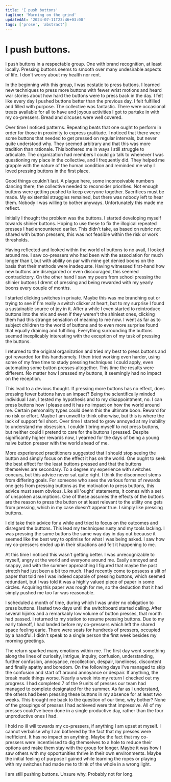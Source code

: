 ```yaml
---
title: 'I push buttons'
tagline: 'Warning on the grind'
updatedAt: '2024-07-11T23:46+03:00'
tags: ['prose', 'abstract']
---
```


# I push buttons.

I push buttons in a respectable group. One with brand recognition, at least
locally. Pressing buttons seems to smooth over many undesirable aspects of life.
I don't worry about my health nor rent.

In the beginning with this group, I was ecstatic to press buttons. I learned new
techniques to press more buttons with fewer wrist motions and heard war stories
about how hard the buttons were to press back in the day. I felt like every day
I pushed buttons better than the previous day. I felt fulfilled and filled with
purpose. The collective was fantastic. There were occasional treats available
for all to have and joyous activities I got to partake in with my co-pressers.
Bread and circuses were well covered.

Over time I noticed patterns. Repeating beats that one ought to perform in order
for those in proximity to express gratitude. I noticed that there were some
buttons that needed to get pressed on regular intervals, but never quite
understood why. They seemed arbitrary and that this was more tradition than
rationale. This bothered me in ways I still struggle to articulate. The
organization had members I could go talk to whenever I was questioning my place
in the collective, and I frequently did. They helped me grapple with the nature
of the human condition and reminded me why I loved pressing buttons in the first
place.

Good things couldn't last. A plague here, some inconceivable numbers dancing
there, the collective needed to reconsider priorities. Not enough buttons were
getting pushed to keep everyone together. Sacrifices must be made. My
existential struggles remained, but there was nobody left to hear them. Nobody I
was willing to bother anyways. Unfortunately this made me reflect.

Initially I thought the problem was the buttons. I started developing myself
towards shinier buttons. Hoping to use these to fix the illogical repeated
presses I had encountered earlier. This didn't take, as based on rubric not
shared with button pressers, this was not feasible within the risk or work
thresholds.

Having reflected and looked within the world of buttons to no avail, I looked
around me. I saw co-pressers who had been with the association for much longer
than I, but with ability on par with mine get denied boons on the basis that
their methods were inadequate. Having witnessed first-hand how new buttons are
disregarded or even discouraged, this seemed contradictory. On the other hand I
saw my peers from school pressing the shinier buttons I dremt of pressing and
being rewarded with my yearly boons every couple of months.

I started clicking switches in private. Maybe this was me branching out or
trying to see if I'm really a switch clicker at heart, but to my surprise I
found a sustainable source of joy in it. After a while I even started to
reintroduce buttons into the mix and even if they weren't the shiniest ones,
clicking them had this strange sensation of meaning to me now. I went as far as
to subject children to the world of buttons and to even more surprise found that
equally draining and fulfilling. Everything surrounding the buttons seemed
inexplicably interesting with the exception of my task of pressing the buttons.

I returned to the original organization and tried my best to press buttons and
got rewarded for this handsomely. I then tried working even harder, using some
of my free time to study pressing techniques I could apply, even automating some
button presses altogether. This time the results were different. No matter how I
pressed my buttons, it seemingly had no impact on the reception.

This lead to a devious thought. If pressing more buttons has no effect, does
pressing fewer buttons have an impact? Being the scientifically minded
individual I am, I tested my hypothesis and to my disappointment, no. I can
press buttons how I please and it has no impact on how the world around me.
Certain personality types could deem this the ultimate boon. Reward for no risk
or effort. Maybe I am unwell to think otherwise, but this is where the lack of
support fell short. Over time I started to grow annoyed at my inability to
understand my obsession. I couldn't bring myself to not press buttons, but
neither could I pretend to care for the buttons I pressed. Despite significantly
higher rewards now, I yearned for the days of being a young naive button presser
with the world ahead of me.

More experienced practitioners suggested that I should stop seeing the button
and simply focus on the effect it has on the world. One ought to seek the best
effect for the least buttons pressed and that the buttons themselves are
secondary. To a degree my experience with switches concurs, but this advice
never sat quite right. I think the disconnect stems from differing goals. For
someone who sees the various forms of rewards one gets from pressing buttons as
the motivation to press buttons, this advice must seem obvious. Like all 'ought'
statements, it comes with a set of unspoken assumptions. One of these assumes
the effects of the buttons are the reason to press the button or at least
relevant to the utility one gets from pressing, which in my case doesn't appear
true. I simply like pressing buttons.

I did take their advice for a while and tried to focus on the outcomes and
disregard the buttons. This lead my techniques rusty and my tools lacking. I was
pressing the same buttons the same way day in day out because it seemed like the
best way to optimise for what I was being asked. I saw how my co-pressers ended
up in their situations and felt it happening to me.

At this time I noticed this wasn't getting better. I was unrecognizable to
myself, angry at the world and everyone around me. Easily annoyed and snappy,
and with the summer approaching I figured that maybe the past stretch had just
been a bit too much. I had recently come to possess a slit of paper that told me
I was indeed capable of pressing buttons, which seemed redundant, but I was told
it was a highly valued piece of paper in some circles. Acquiring this paper was
rough for me, so the deduction that it had simply pushed me too far was
reasonable.

I scheduled a month of time, during which I was under no obligation to press
buttons. I lasted two days until the switchboard started calling. After several
hijinks and a remarkably low volume of button presses, that month had passed. I
returned to my station to resume pressing buttons. Due to my early takeoff, I
had landed before my co-pressers which left the shared space feeling earie.
There were seats for hundreds of pressers, occupied by a handful. I didn't speak
to a single person the first week besides my morning greetings.

The return sparked many emotions within me. The first day went something along
the lines of curiosity, intrigue, inquiry, confusion, understanding, further
confusion, annoyance, recollection, despair, loneliness, discontent and finally
apathy and boredom. On the following days I've managed to skip the confusion and
start off around annoyance or despair. If anything, the break made things worse.
Nearly a week into my return I checked out my progress. I had completed 7 of the
9 units of presses our team had managed to complete designated for the summer.
As far as I understand, the others had been pressing these buttons in my absence
for at least two weeks. This brought me back to the question of our time, why
bother? None of the groupings of presses I had achieved were that impressive.
All of my presses could've been done in a single productive day, rather than the
four unproductive ones I had.

I hold no ill will towards my co-pressers, if anything I am upset at myself. I
cannot verbalise why I am bothered by the fact that my presses were inefficient.
It has no impact on anything. Maybe the fact that my co-pressers were
incentivised to dig themselves to a hole to reduce their options and make them
stay with the group for longer. Maybe it was how I saw others with my
opportunities thrive in their own environments. Maybe the initial feeling of
purpose I gained while learning the ropes or playing with my switches had made
me to think of the whole in a wrong light.

I am still pushing buttons. Unsure why. Probably not for long.
